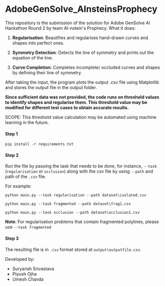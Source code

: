 
# AdobeGenSolve_AInsteinsProphecy
This repository is the submission of the solution for Adobe GenSolve AI Hackathon Round 2 by team AI-nstein's Prophecy.
What it does:

1. **Regularisation**: Beautifies and regularises hand-drawn curves and shapes into perfect ones.

2. **Symmetry Detection**: Detects the line of symmetry and prints out the equation of the line.

3. **Curve Completion**: Completes incomplete/ occluded curves and shapes by defining their line of symmetry.

After taking the input, the program plots the output .csv file using Matplotlib and stores the output file in the output folder.

**Since sufficient data was not provided, the code runs on threshold values to identify shapes and regularise them. This threshold value may be modified for different test cases to obtain accurate results.**

SCOPE: This threshold value calculation may be automated using machine learning in the future.

#### Step 1
```
pip install -r requirements.txt
```

#### Step 2
Run the file by passing the task that needs to be done, for instance, `--task` (`regularisation` or `occlusion`) along with the csv file by using `--path` and path of the `.csv` file.

For example:
```
python main.py --task regularisation --path dataset\isolated.csv
```
```
python main.py --task fragmented --path dataset\frag1.csv
```
```
python main.py --task occlusion --path dataset\occlusion1.csv
```

**Note**: For regularisation problems that contain fragmented polylines, please use `--task fragmented`

#### Step 3
The resulting file is in `.csv` format stored at `output\outputfile.csv`.


Developed by:
- Suryansh Srivastava
- Piyush Ojha
- Umesh Chavda